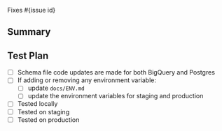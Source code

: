 <!--
  Thanks for submitting a pull request!
  We appreciate you spending the time to work on these changes. Please provide enough information so that others can review your pull request.

  Before submitting a pull request, please make sure the following is done:

  1. Fork [the repository](https://github.com/avantifellows/plio-analytics) and create your branch from `master`.
  2. Run the installation steps from the project's [README.md](https://github.com/avantifellows/plio-analytics#readme).
  3. Please ensure coding standard and conventions are followed. You can find the details at https://docs.djangoproject.com/en/dev/internals/contributing/writing-code/coding-style/.
  4. Ensure that an issue has been created for the problem this PR attempts to solve and your Pull Request is linked to the issue. Read more how to link PR to an issue at https://docs.github.com/en/github/managing-your-work-on-github/linking-a-pull-request-to-an-issue.

-->

Fixes #{issue id}

## Summary

<!-- Explain the **motivation** for making this change. What existing problem does the pull request solve? -->

## Test Plan

<!-- Demonstrate that the code is solid. Example: The exact commands you ran and their output, screenshots / videos if the pull request changes the user interface. -->
- [ ] Schema file code updates are made for both BigQuery and Postgres
- [ ] If adding or removing any environment variable:
    - [ ] update `docs/ENV.md`
    - [ ] update the environment variables for staging and production
- [ ] Tested locally
- [ ] Tested on staging
- [ ] Tested on production
